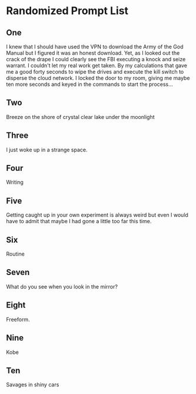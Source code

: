 # Randomized Prompt List

## One

I knew that I should have used the VPN to download the Army of the God Manual but I figured it was an honest download. Yet, as I looked out the crack of the drape I could clearly see the FBI executing a knock and seize warrant. I couldn't let my real work get taken. By my calculations that gave me a good forty seconds to wipe the drives and execute the kill switch to disperse the cloud network. I locked the door to my room, giving me maybe ten more seconds and keyed in the commands to start the process...

## Two

Breeze on the shore of crystal clear lake under the moonlight

## Three

I just woke up in a strange space.

## Four

Writing

## Five

Getting caught up in your own experiment is always weird but even I would have to admit that maybe I had gone a little too far this time.

## Six

Routine

## Seven

What do you see when you look in the mirror?

## Eight

Freeform.

## Nine

Kobe

## Ten

Savages in shiny cars
